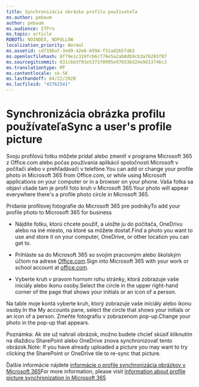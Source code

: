 ```yaml
---
title: Synchronizácia obrázka profilu používateľa
ms.author: pebaum
author: pebaum
ms.audience: ITPro
ms.topic: article
ROBOTS: NOINDEX, NOFOLLOW
localization_priority: Normal
ms.assetid: cd7196af-3ed9-42e6-b594-f51ad265fd63
ms.openlocfilehash: 8f79e1c319fcb6c776e5a2ab8db9cb3a76265f87
ms.sourcegitcommit: 631cbb5f03e5371f0995e976536d24e9d13746c3
ms.translationtype: MT
ms.contentlocale: sk-SK
ms.lasthandoff: 04/22/2020
ms.locfileid: "43761541"
---
```

# <a name="sync-a-users-profile-picture"></a><span data-ttu-id="3fd4c-102">Synchronizácia obrázka profilu používateľa</span><span class="sxs-lookup"><span data-stu-id="3fd4c-102">Sync a user's profile picture</span></span>

<span data-ttu-id="3fd4c-103">Svoju profilovú fotku môžete pridať alebo zmeniť v programe Microsoft 365 z Office.com alebo počas používania aplikácií spoločnosti Microsoft v počítači alebo v prehľadávači v telefóne.</span><span class="sxs-lookup"><span data-stu-id="3fd4c-103">You can add or change your profile photo in Microsoft 365 from Office.com, or while using Microsoft applications on your computer or in a browser on your phone.</span></span> <span data-ttu-id="3fd4c-104">Vaša fotka sa objaví všade tam je profil foto kruh v Microsoft 365.</span><span class="sxs-lookup"><span data-stu-id="3fd4c-104">Your photo will appear everywhere there's a profile photo circle in Microsoft 365.</span></span>

<span data-ttu-id="3fd4c-105">Pridanie profilovej fotografie do Microsoft 365 pre podniky</span><span class="sxs-lookup"><span data-stu-id="3fd4c-105">To add your profile photo to Microsoft 365 for business</span></span>

- <span data-ttu-id="3fd4c-106">Nájdite fotku, ktorú chcete použiť, a uložte ju do počítača, OneDrivu alebo na iné miesto, na ktoré sa môžete dostať.</span><span class="sxs-lookup"><span data-stu-id="3fd4c-106">Find a photo you want to use and store it on your computer, OneDrive, or other location you can get to.</span></span>

- <span data-ttu-id="3fd4c-107">Prihláste sa do Microsoft 365 so svojím pracovným alebo školským účtom na adrese [Office.com](https://www.office.com).</span><span class="sxs-lookup"><span data-stu-id="3fd4c-107">Sign into Microsoft 365 with your work or school account at [office.com](https://www.office.com).</span></span>

- <span data-ttu-id="3fd4c-108">Vyberte kruh v pravom hornom rohu stránky, ktorá zobrazuje vaše iniciály alebo ikonu osoby.</span><span class="sxs-lookup"><span data-stu-id="3fd4c-108">Select the circle in the upper right-hand corner of the page that shows your initials or an icon of a person.</span></span>

<span data-ttu-id="3fd4c-109">Na table moje kontá vyberte kruh, ktorý zobrazuje vaše iniciály alebo ikonu osoby.</span><span class="sxs-lookup"><span data-stu-id="3fd4c-109">In the My accounts pane, select the circle that shows your initials or an icon of a person.</span></span> <span data-ttu-id="3fd4c-110">Zmeňte fotografiu v zobrazenom pop-up.</span><span class="sxs-lookup"><span data-stu-id="3fd4c-110">Change your photo in the pop-up that appears.</span></span>

<span data-ttu-id="3fd4c-111">Poznámka: Ak ste už nahrali obrázok, možno budete chcieť skúsiť kliknutím na dlaždicu SharePoint alebo OneDrive znova synchronizovať tento obrázok.</span><span class="sxs-lookup"><span data-stu-id="3fd4c-111">Note: If you have already uploaded a picture you may want to try clicking the SharePoint or OneDrive tile to re-sync that picture.</span></span>

<span data-ttu-id="3fd4c-112">Ďalšie informácie nájdete [informácie o profile synchronizácia obrázkov v Microsoft 365](https://support.office.com/article/information-about-profile-picture-synchronization-in-office-365-20594d76-d054-4af4-a660-401133e3d48a)</span><span class="sxs-lookup"><span data-stu-id="3fd4c-112">For more information, please visit [Information about profile picture synchronization in Microsoft 365](https://support.office.com/article/information-about-profile-picture-synchronization-in-office-365-20594d76-d054-4af4-a660-401133e3d48a)</span></span>

